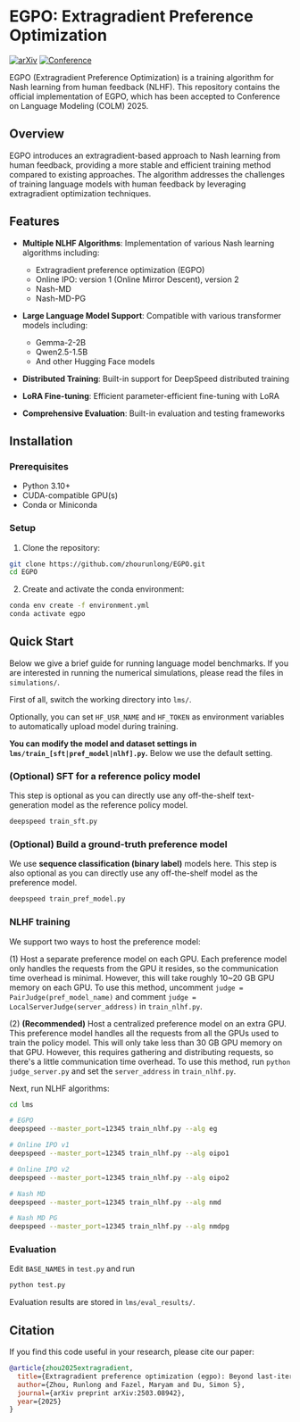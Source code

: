 # EGPO: Extragradient Preference Optimization

[![arXiv](https://img.shields.io/badge/arXiv-2503.08942-b31b1b.svg)](https://arxiv.org/abs/2503.08942)
[![Conference](https://img.shields.io/badge/Conference-COLM%202025-blue.svg)](https://colmweb.org/index.html)

EGPO (Extragradient Preference Optimization) is a training algorithm for Nash learning from human feedback (NLHF). This repository contains the official implementation of EGPO, which has been accepted to Conference on Language Modeling (COLM) 2025.

## Overview

EGPO introduces an extragradient-based approach to Nash learning from human feedback, providing a more stable and efficient training method compared to existing approaches. The algorithm addresses the challenges of training language models with human feedback by leveraging extragradient optimization techniques.

## Features

- **Multiple NLHF Algorithms**: Implementation of various Nash learning algorithms including:
  - Extragradient preference optimization (EGPO)
  - Online IPO: version 1 (Online Mirror Descent), version 2
  - Nash-MD
  - Nash-MD-PG

- **Large Language Model Support**: Compatible with various transformer models including:
  - Gemma-2-2B
  - Qwen2.5-1.5B
  - And other Hugging Face models

- **Distributed Training**: Built-in support for DeepSpeed distributed training
- **LoRA Fine-tuning**: Efficient parameter-efficient fine-tuning with LoRA
- **Comprehensive Evaluation**: Built-in evaluation and testing frameworks

## Installation

### Prerequisites

- Python 3.10+
- CUDA-compatible GPU(s)
- Conda or Miniconda

### Setup

1. Clone the repository:
```bash
git clone https://github.com/zhourunlong/EGPO.git
cd EGPO
```

2. Create and activate the conda environment:
```bash
conda env create -f environment.yml
conda activate egpo
```


## Quick Start

Below we give a brief guide for running language model benchmarks.
If you are interested in running the numerical simulations, please read the files in `simulations/`.

First of all, switch the working directory into `lms/`.

Optionally, you can set `HF_USR_NAME` and `HF_TOKEN` as environment variables to automatically upload model during training.

**You can modify the model and dataset settings in `lms/train_[sft|pref_model|nlhf].py`.**
Below we use the default setting.

### (Optional) SFT for a reference policy model

This step is optional as you can directly use any off-the-shelf text-generation model as the reference policy model.

```bash
deepspeed train_sft.py
```

### (Optional) Build a ground-truth preference model

We use **sequence classification (binary label)** models here.
This step is also optional as you can directly use any off-the-shelf model as the preference model.

```bash
deepspeed train_pref_model.py
```

### NLHF training

We support two ways to host the preference model:

(1) Host a separate preference model on each GPU.
Each preference model only handles the requests from the GPU it resides, so the communication time overhead is minimal.
However, this will take roughly 10~20 GB GPU memory on each GPU.
To use this method, uncomment `judge = PairJudge(pref_model_name)` and comment `judge = LocalServerJudge(server_address)` in `train_nlhf.py`.

(2) **(Recommended)** Host a centralized preference model on an extra GPU.
This preference model handles all the requests from all the GPUs used to train the policy model.
This will only take less than 30 GB GPU memory on that GPU.
However, this requires gathering and distributing requests, so there's a little communication time overhead.
To use this method, run `python judge_server.py` and set the `server_address` in `train_nlhf.py`.

Next, run NLHF algorithms:
```bash
cd lms

# EGPO
deepspeed --master_port=12345 train_nlhf.py --alg eg

# Online IPO v1
deepspeed --master_port=12345 train_nlhf.py --alg oipo1

# Online IPO v2
deepspeed --master_port=12345 train_nlhf.py --alg oipo2

# Nash MD
deepspeed --master_port=12345 train_nlhf.py --alg nmd

# Nash MD PG
deepspeed --master_port=12345 train_nlhf.py --alg nmdpg
```

### Evaluation

Edit `BASE_NAMES` in `test.py` and run

```bash
python test.py
```

Evaluation results are stored in `lms/eval_results/`.


## Citation

If you find this code useful in your research, please cite our paper:

```bibtex
@article{zhou2025extragradient,
  title={Extragradient preference optimization (egpo): Beyond last-iterate convergence for nash learning from human feedback},
  author={Zhou, Runlong and Fazel, Maryam and Du, Simon S},
  journal={arXiv preprint arXiv:2503.08942},
  year={2025}
}
```
